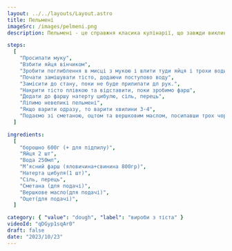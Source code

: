 ```yaml
---
layout: ../../layouts/Layout.astro
title: Пельмені
imageSrc: /images/pelmeni.png
description: Пельмені - це справжня класика кулінарії, що завжди викликає радість і смакові відчуття. Найкращі пельмені - ті, що готуються з любов'ю та дбайливо вибраними інгредієнтами.

steps:
  [
    "Просипати муку",
    "Взбити яйця вінчиком",
    "Зробити поглиблення в мисці з мукою і влити туди яйця і трохи води",
    "Почати замішувати тісто, додаючи поступово воду",
    "Замісити до стану, поки не буде прилипати дл рук.",
    "Накрити тісто плівкою та відставити, поки зробимо фарш",
    "Додати до фаршу натерту цибулю, сіль, перець",
    "Ліпимо невеликі пельмені",
    "Якщо варити одразу, то варити хвилини 3-4",
    "Подаємо зі сметаною, оцтом та вершковим маслом, посипавши трох чорним перцем",
  ]

ingredients:
  [
    "борошно 600г (+ для підпилу)",
    "Яйця 2 шт",
    "Вода 250мл",
    "Мʼясний фарш (яловичина+свинина 800гр)",
    "Натерта цибуля(1 шт)",
    "Сіль, перець",
    "Сметана (для подачі)",
    "Вершкове масло(для подачі)",
    "Оцет(для подачі)",
  ]

category: { "value": "dough", "label": "вироби з тіста" }
videoId: "qDGyp1sqAr0"
draft: false
date: "2023/10/23"
---
```

